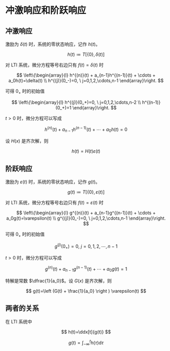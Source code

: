 # 冲激响应和阶跃响应

## 冲激响应

激励为 $\delta(t)$ 时，系统的零状态响应，记作 $h(t)$。

$$
h(t) \coloneq T[\{0\}, \delta(t)]
$$

对 LTI 系统，微分方程等号右边只有 $f(t)=\delta(t)$ 时

$$
\left\{\begin{array}{l}
  h^{(n)}(t) + a_{n-1}h^{(n-1)}(t) + \cdots + a_0h(t)=\delta(t) \\
  h^{(j)}(0_-)=0, \  j=0,1,2,\cdots,n-1
\end{array}\right.
$$

可得 $0_+$ 时的初始值

$$
\left\{\begin{array}{l}
  h^{(j)}(0_+)=0, \  j=0,1,2,\cdots,n-2 \\
  h^{(n-1)}(0_+)=1
\end{array}\right.
$$

$t>0$ 时，微分方程可以写成 

$$
h^{(n)}(t) + a_{n-1}h^{(n-1)}(t) + \cdots + a_0h(t)=0
$$

设 $H(x)$ 是齐次解，则

$$
h(t)=H(t)\varepsilon(t)
$$

## 阶跃响应

激励为 $\varepsilon(t)$ 时，系统的零状态响应，记作 $g(t)$。

$$
g(t) \coloneq T[\{0\}, \varepsilon(t)]
$$

对 LTI 系统，微分方程等号右边只有 $f(t)=\varepsilon(t)$ 时

$$
\left\{\begin{array}{l}
  g^{(n)}(t) + a_{n-1}g^{(n-1)}(t) + \cdots + a_0g(t)=\varepsilon(t) \\
  g^{(j)}(0_-)=0, \  j=0,1,2,\cdots,n-1
\end{array}\right.
$$

可得 $0_+$ 时的初始值

$$
g^{(j)}(0_+)=0, \  j=0,1,2,\cdots,n-1
$$

$t>0$ 时，微分方程可以写成 

$$
g^{(n)}(t) + a_{n-1}g^{(n-1)}(t) + \cdots + a_0g(t)=1
$$

特解是常数 $\dfrac{1}{a_0}$。设 $G(x)$ 是齐次解，则

$$
g(t)=\left (G(t) + \frac{1}{a_0} \right ) \varepsilon(t)
$$

## 两者的关系

在 LTI 系统中

$$
h(t)=\ddx[t]{g(t)}
$$

$$
g(t)=\int_{-\infty}^{t}h(\tau)\mathrm{d}\tau
$$
